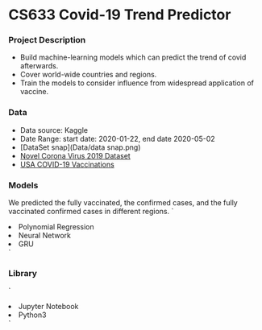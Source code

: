 # CS633 Covid-19 Trend Predictor

### Project Description

<ul>
    <li>Build machine-learning models which can predict the trend of covid afterwards.</li>
    <li>Cover world-wide countries and regions.</li>
    <li>Train the models to consider influence from widespread application of vaccine.</li>
 </ul>

### Data

- Data source: Kaggle
- Date Range: start date: 2020-01-22, end date 2020-05-02
- [DataSet snap](Data/data snap.png)
- [Novel Corona Virus 2019 Dataset](https://www.kaggle.com/sudalairajkumar/novel-corona-virus-2019-dataset?select=covid_19_data.csv)
- [USA COVID-19 Vaccinations](https://www.kaggle.com/paultimothymooney/usa-covid19-vaccinations)

### Models

We predicted the fully vaccinated, the confirmed cases, and the fully vaccinated confirmed cases in different regions.
`

<li>Polynomial Regression</li>
<li>Neural Network</li>
<li>GRU</li>
`

### Library

`

<li>Jupyter Notebook</li>
<li>Python3</li>
`
